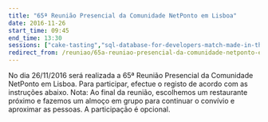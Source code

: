 ```yaml
---
title: "65ª Reunião Presencial da Comunidade NetPonto em Lisboa"
date: 2016-11-26
start_time: 09:45
end_time: 13:30
sessions: ["cake-tasting","sql-database-for-developers-match-made-in-the-cloud"]
redirect_from: /reuniao/65a-reuniao-presencial-da-comunidade-netponto-em-lisboa/
---
```

No dia 26/11/2016 será realizada a 65ª Reunião Presencial da Comunidade NetPonto em Lisboa. Para participar, efectue o registo de acordo com as instruções abaixo.
Nota: Ao final da reunião, escolhemos um restaurante próximo e fazemos um almoço em grupo para continuar o convívio e aproximar as pessoas. A participação é opcional.